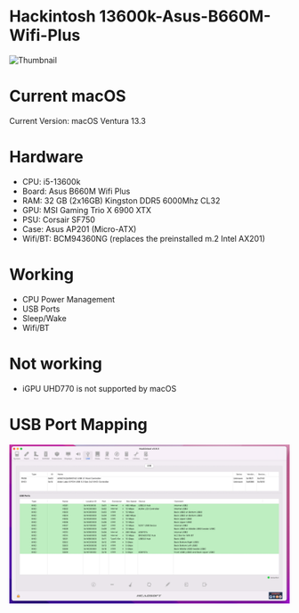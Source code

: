 # Hackintosh 13600k-Asus-B660M-Wifi-Plus

![Thumbnail](Docs/Thumbnail.png)

# Current macOS

Current Version: macOS Ventura 13.3

# Hardware
- CPU: i5-13600k
- Board: Asus B660M Wifi Plus
- RAM: 32 GB (2x16GB) Kingston DDR5 6000Mhz CL32
- GPU: MSI Gaming Trio X 6900 XTX
- PSU: Corsair SF750
- Case: Asus AP201 (Micro-ATX)
- Wifi/BT: BCM94360NG (replaces the preinstalled m.2 Intel AX201)

# Working
- CPU Power Management
- USB Ports
- Sleep/Wake
- Wifi/BT

# Not working
- iGPU UHD770 is not supported by macOS

# USB Port Mapping

![USB Port Mapping](Docs/USB-Mapping.png)
